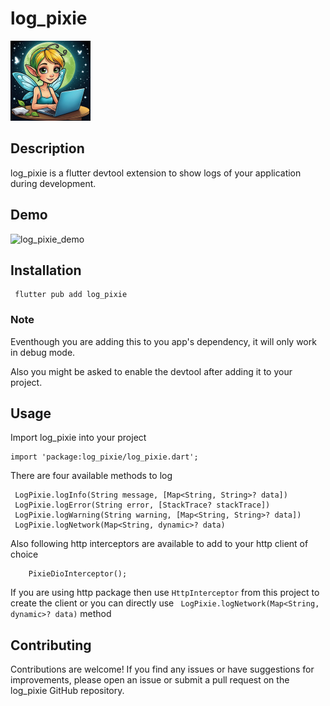 
# log_pixie

<img src="https://github.com/pravinarr/log_pixie/blob/main/log_pixie_devtool/assets/log_pixie.png" width="128"/>

## Description
log_pixie is a flutter devtool extension to show logs of your application during development. 

## Demo 

![log_pixie_demo](https://github.com/pravinarr/log_pixie/assets/8682635/dff783a3-43bf-4772-a438-394c7bd73813)


## Installation

    
     flutter pub add log_pixie
    
### Note

Eventhough you are adding this to you app's dependency, it will only work in debug mode.

Also you might be asked to enable the devtool after adding it to your project.

## Usage

Import log_pixie into your project 

    
    import 'package:log_pixie/log_pixie.dart';
    

There are four available methods to log

    
     LogPixie.logInfo(String message, [Map<String, String>? data])
     LogPixie.logError(String error, [StackTrace? stackTrace])
     LogPixie.logWarning(String warning, [Map<String, String>? data])
     LogPixie.logNetwork(Map<String, dynamic>? data)
    

Also following http interceptors are available to add to your http client of choice

    
        PixieDioInterceptor();

    

If you are using http package then use ```HttpInterceptor``` from this project to create the client or you can directly use ``` LogPixie.logNetwork(Map<String, dynamic>? data)``` method

## Contributing
Contributions are welcome! If you find any issues or have suggestions for improvements, please open an issue or submit a pull request on the log_pixie GitHub repository.

